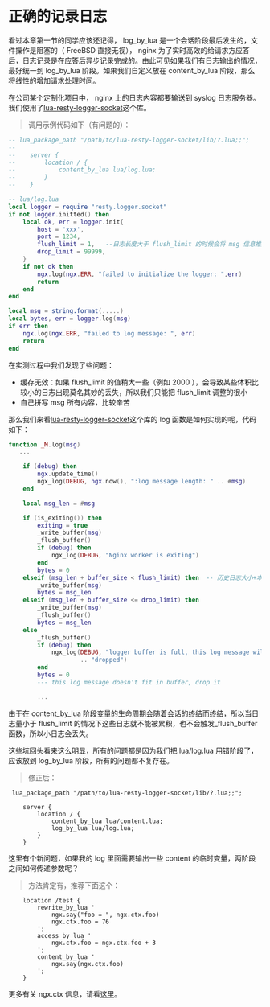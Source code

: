 # 正确的记录日志

看过本章第一节的同学应该还记得， log_by_lua 是一个会话阶段最后发生的，文件操作是阻塞的（ FreeBSD 直接无视）， nginx 为了实时高效的给请求方应答后，日志记录是在应答后异步记录完成的。由此可见如果我们有日志输出的情况，最好统一到 log_by_lua 阶段。如果我们自定义放在 content_by_lua 阶段，那么将线性的增加请求处理时间。

在公司某个定制化项目中， nginx 上的日志内容都要输送到 syslog 日志服务器。我们使用了[lua-resty-logger-socket](https://github.com/cloudflare/lua-resty-logger-socket)这个库。

> 调用示例代码如下（有问题的）：


```lua
-- lua_package_path "/path/to/lua-resty-logger-socket/lib/?.lua;;";
--
--    server {
--        location / {
--            content_by_lua lua/log.lua;
--        }
--    }

-- lua/log.lua
local logger = require "resty.logger.socket"
if not logger.initted() then
    local ok, err = logger.init{
        host = 'xxx',
        port = 1234,
        flush_limit = 1,   --日志长度大于 flush_limit 的时候会将 msg 信息推送一次
        drop_limit = 99999,
    }
    if not ok then
        ngx.log(ngx.ERR, "failed to initialize the logger: ",err)
        return
    end
end

local msg = string.format(.....)
local bytes, err = logger.log(msg)
if err then
    ngx.log(ngx.ERR, "failed to log message: ", err)
    return
end
```


在实测过程中我们发现了些问题：

* 缓存无效：如果 flush_limit 的值稍大一些（例如 2000 ），会导致某些体积比较小的日志出现莫名其妙的丢失，所以我们只能把 flush_limit 调整的很小
* 自己拼写 msg 所有内容，比较辛苦

那么我们来看[lua-resty-logger-socket](https://github.com/cloudflare/lua-resty-logger-socket)这个库的 log 函数是如何实现的呢，代码如下：
```lua
function _M.log(msg)  
   ...

    if (debug) then
        ngx.update_time()
        ngx_log(DEBUG, ngx.now(), ":log message length: " .. #msg)
    end

    local msg_len = #msg

    if (is_exiting()) then
        exiting = true
        _write_buffer(msg)
        _flush_buffer()
        if (debug) then
            ngx_log(DEBUG, "Nginx worker is exiting")
        end
        bytes = 0
    elseif (msg_len + buffer_size < flush_limit) then  -- 历史日志大小+本地日志大小小于推送上限
        _write_buffer(msg)
        bytes = msg_len
    elseif (msg_len + buffer_size <= drop_limit) then
        _write_buffer(msg)
        _flush_buffer()
        bytes = msg_len
    else
        _flush_buffer()
        if (debug) then
            ngx_log(DEBUG, "logger buffer is full, this log message will be "
                    .. "dropped")
        end
        bytes = 0
        --- this log message doesn't fit in buffer, drop it  

        ...
```

由于在 content_by_lua 阶段变量的生命周期会随着会话的终结而终结，所以当日志量小于 flush_limit 的情况下这些日志就不能被累积，也不会触发_flush_buffer 函数，所以小日志会丢失。

这些坑回头看来这么明显，所有的问题都是因为我们把 lua/log.lua 用错阶段了，应该放到 log_by_lua 阶段，所有的问题都不复存在。

> 修正后：

```
 lua_package_path "/path/to/lua-resty-logger-socket/lib/?.lua;;";

    server {
        location / {
            content_by_lua lua/content.lua;
            log_by_lua lua/log.lua;
        }
    }
```

这里有个新问题，如果我的 log 里面需要输出一些 content 的临时变量，两阶段之间如何传递参数呢？

> 方法肯定有，推荐下面这个：

```
    location /test {
        rewrite_by_lua '
            ngx.say("foo = ", ngx.ctx.foo)
            ngx.ctx.foo = 76
        ';
        access_by_lua '
            ngx.ctx.foo = ngx.ctx.foo + 3
        ';
        content_by_lua '
            ngx.say(ngx.ctx.foo)
        ';
    }
```

更多有关 ngx.ctx 信息，请看[这里](http://wiki.nginx.org/HttpLuaModuleZh#ngx.ctx)。
